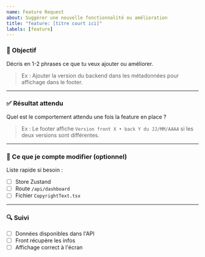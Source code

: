 ```yaml
---
name: Feature Request
about: Suggérer une nouvelle fonctionnalité ou amélioration
title: "feature: [titre court ici]"
labels: [feature]
---
```


### 🎯 Objectif

Décris en 1-2 phrases ce que tu veux ajouter ou améliorer.

> Ex : Ajouter la version du backend dans les métadonnées pour affichage dans le footer.

---

### ✅ Résultat attendu

Quel est le comportement attendu une fois la feature en place ?

> Ex : Le footer affiche `Version front X • back Y du JJ/MM/AAAA` si les deux versions sont différentes.

---

### 🧱 Ce que je compte modifier (optionnel)

Liste rapide si besoin :

- [ ] Store Zustand
- [ ] Route `/api/dashboard`
- [ ] Fichier `CopyrightText.tsx`

---

### 🔍 Suivi

- [ ] Données disponibles dans l'API
- [ ] Front récupère les infos
- [ ] Affichage correct à l'écran
